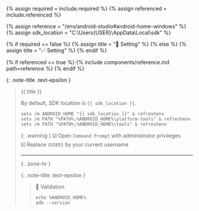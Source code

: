 <!-- LOCATION -->
<!-- _includes/components/android-studio/ -->

<!-- INCLUDE -->
<!-- components/android-studio/home-windows.md -->

<!-- VARIABLES -->
<!-- required:      [true, false], default to true -->
<!-- referenced:    [true, false], default to false -->


<!-- READ VARIABLES -->
{% assign required   = include.required %}
{% assign referenced = include.referenced %}


<!-- ASSIGN CONSTANTS -->
{% assign reference    = "/env/android-studio#android-home-windows" %}
{% assign sdk_location = "C:\Users\{USER}\AppData\Local\sdk" %}


<!-- DECIDE TO DISPLAY THE NECESSITY OF THE INSTALLATION -->
{% if required == false %}
    {% assign title = "🔲 Setting" %}
{% else %}
    {% assign title = "✅ Setting" %}
{% endif %}


<!-- DECIDE TO DISPLAY THE LINK OF THIS COMPONENT -->
{% if referenced == true %}
{% include components/reference.md path=reference %}
{% endif %}


<!-- MAIN CONTENT -->

{: .note-title .text-epsilon }
> {{ title }}
>
> By default, SDK location is `{{ sdk_location }}`.
> ```shell
> setx /m ANDROID_HOME "{{ sdk_location }}" & refreshenv
> setx /m PATH "%PATH%;%ANDROID_HOME%\platform-tools" & refreshenv
> setx /m PATH "%PATH%;%ANDROID_HOME%\tools" & refreshenv
> ```
>
> {: .warning }
> ☑️ Open `Command Prompt` with administrator privileges<br>
> ☑️ Replace `{USER}` by your current username
>
> <hr>{: .zone-hr }
> 
> {: .note-title .text-epsilon }
>> 🔲 Validation
>>
>> ```shell
>> echo %ANDROID_HOME%
>> adb --version
>> ```
